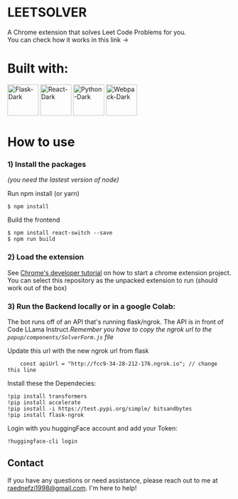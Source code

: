 # LEETSOLVER
A Chrome extension that solves Leet Code Problems for you. </br>
 You can check how it works in this link ->

# Built with:
<img src="https://github.com/RaedNefzi98/LEETSOLVER/assets/74836098/0fb1c5b4-b0ca-4633-9d95-6985ca6a74f8" alt="Flask-Dark" width="70"> <img src="https://github.com/RaedNefzi98/LEETSOLVER/assets/74836098/25bad7e8-9751-4782-8127-92f5cd702c3e" alt="React-Dark" width="70"> <img src="https://github.com/RaedNefzi98/LEETSOLVER/assets/74836098/be6e66b1-9f51-4ef9-8dc4-4e727b85aa03" alt="Python-Dark" width="70">  <img src="https://github.com/RaedNefzi98/LEETSOLVER/assets/74836098/155d57ac-c48f-446f-9fff-ffb7e8e81fdb" alt="Webpack-Dark" width="70">


# How to use
### 1) Install the packages 
*(you need the lastest version of node)*

Run npm install (or yarn)
```
$ npm install
```
Build the frontend
```
$ npm install react-switch --save
$ npm run build
```

### 2) Load the extension
See [Chrome's developer tutorial](https://developer.chrome.com/docs/extensions/mv3/getstarted/development-basics/) on how to start a chrome extension project. You can select this repository as the unpacked extension to run (should work out of the box)

### 3) Run the Backend locally or in a google Colab:

The bot runs off of an API that's running flask/ngrok. The API is in front of Code LLama Instruct.*Remember you have to copy the ngrok url to the `popup/components/SolverForm.js` file*

Update this url with the new ngrok url from flask
```
	const apiUrl = "http://fcc9-34-28-212-176.ngrok.io"; // change this line
```

Install these the Dependecies:
```
!pip install transformers
!pip install accelerate
!pip install -i https://test.pypi.org/simple/ bitsandbytes
!pip install flask-ngrok
```
Login with you huggingFace account and add your Token:
```
!huggingface-cli login
```

## Contact
If you have any questions or need assistance, please reach out to me at [raednefzi1998@gmail.com](raednefzi1998@gmail.com). I'm here to help!
